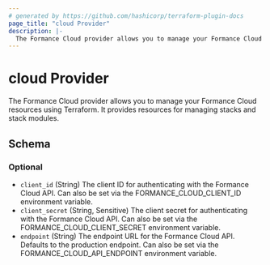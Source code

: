 ```yaml
---
# generated by https://github.com/hashicorp/terraform-plugin-docs
page_title: "cloud Provider"
description: |-
  The Formance Cloud provider allows you to manage your Formance Cloud resources using Terraform. It provides resources for managing stacks and stack modules.
---
```


# cloud Provider

The Formance Cloud provider allows you to manage your Formance Cloud resources using Terraform. It provides resources for managing stacks and stack modules.



<!-- schema generated by tfplugindocs -->
## Schema

### Optional

- `client_id` (String) The client ID for authenticating with the Formance Cloud API. Can also be set via the FORMANCE_CLOUD_CLIENT_ID environment variable.
- `client_secret` (String, Sensitive) The client secret for authenticating with the Formance Cloud API. Can also be set via the FORMANCE_CLOUD_CLIENT_SECRET environment variable.
- `endpoint` (String) The endpoint URL for the Formance Cloud API. Defaults to the production endpoint. Can also be set via the FORMANCE_CLOUD_API_ENDPOINT environment variable.
